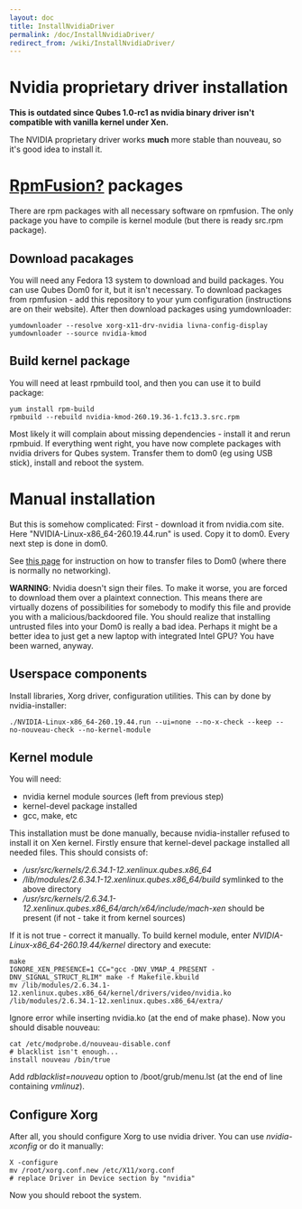 ```yaml
---
layout: doc
title: InstallNvidiaDriver
permalink: /doc/InstallNvidiaDriver/
redirect_from: /wiki/InstallNvidiaDriver/
---
```


Nvidia proprietary driver installation
======================================

**This is outdated since Qubes 1.0-rc1 as nvidia binary driver isn't compatible with vanilla kernel under Xen.**

The NVIDIA proprietary driver works **much** more stable than nouveau, so it's good idea to install it.

[RpmFusion?](/doc/RpmFusion) packages
======================================

There are rpm packages with all necessary software on rpmfusion. The only package you have to compile is kernel module (but there is ready src.rpm package).

Download pacakages
------------------

You will need any Fedora 13 system to download and build packages. You can use Qubes Dom0 for it, but it isn't necessary. To download packages from rpmfusion - add this repository to your yum configuration (instructions are on their website). After then download packages using yumdownloader:

```
yumdownloader --resolve xorg-x11-drv-nvidia livna-config-display
yumdownloader --source nvidia-kmod
```

Build kernel package
--------------------

You will need at least rpmbuild tool, and then you can use it to build package:

```
yum install rpm-build
rpmbuild --rebuild nvidia-kmod-260.19.36-1.fc13.3.src.rpm
```

Most likely it will complain about missing dependencies - install it and rerun rpmbuid. If everything went right, you have now complete packages with nvidia drivers for Qubes system. Transfer them to dom0 (eg using USB stick), install and reboot the system.

Manual installation
===================

But this is somehow complicated: First - download it from nvidia.com site. Here "NVIDIA-Linux-x86\_64-260.19.44.run" is used. Copy it to dom0. Every next step is done in dom0.

See [this page](/doc/CopyToDomZero) for instruction on how to transfer files to Dom0 (where there is normally no networking).

**WARNING**: Nvidia doesn't sign their files. To make it worse, you are forced to download them over a plaintext connection. This means there are virtually dozens of possibilities for somebody to modify this file and provide you with a malicious/backdoored file. You should realize that installing untrusted files into your Dom0 is really a bad idea. Perhaps it might be a better idea to just get a new laptop with integrated Intel GPU? You have been warned, anyway.

Userspace components
--------------------

Install libraries, Xorg driver, configuration utilities. This can by done by nvidia-installer:

```
./NVIDIA-Linux-x86_64-260.19.44.run --ui=none --no-x-check --keep --no-nouveau-check --no-kernel-module
```

Kernel module
-------------

You will need:

-   nvidia kernel module sources (left from previous step)
-   kernel-devel package installed
-   gcc, make, etc

This installation must be done manually, because nvidia-installer refused to install it on Xen kernel. Firstly ensure that kernel-devel package installed all needed files. This should consists of:

-   */usr/src/kernels/2.6.34.1-12.xenlinux.qubes.x86\_64*
-   */lib/modules/2.6.34.1-12.xenlinux.qubes.x86\_64/build* symlinked to the above directory
-   */usr/src/kernels/2.6.34.1-12.xenlinux.qubes.x86\_64/arch/x64/include/mach-xen* should be present (if not - take it from kernel sources)

If it is not true - correct it manually. To build kernel module, enter *NVIDIA-Linux-x86\_64-260.19.44/kernel* directory and execute:

```
make
IGNORE_XEN_PRESENCE=1 CC="gcc -DNV_VMAP_4_PRESENT -DNV_SIGNAL_STRUCT_RLIM" make -f Makefile.kbuild
mv /lib/modules/2.6.34.1-12.xenlinux.qubes.x86_64/kernel/drivers/video/nvidia.ko /lib/modules/2.6.34.1-12.xenlinux.qubes.x86_64/extra/
```

Ignore error while inserting nvidia.ko (at the end of make phase). Now you should disable nouveau:

```
cat /etc/modprobe.d/nouveau-disable.conf
# blacklist isn't enough...
install nouveau /bin/true
```

Add *rdblacklist=nouveau* option to /boot/grub/menu.lst (at the end of line containing *vmlinuz*).

Configure Xorg
--------------

After all, you should configure Xorg to use nvidia driver. You can use *nvidia-xconfig* or do it manually:

```
X -configure
mv /root/xorg.conf.new /etc/X11/xorg.conf
# replace Driver in Device section by "nvidia"
```

Now you should reboot the system.
